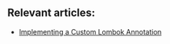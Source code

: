 ## Relevant articles:

- [Implementing a Custom Lombok Annotation](https://www.baeldung.com/lombok-custom-annotation)
